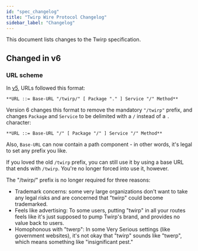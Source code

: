 ```yaml
---
id: "spec_changelog"
title: "Twirp Wire Protocol Changelog"
sidebar_label: "Changelog"
---
```


This document lists changes to the Twirp specification.

## Changed in v6

### URL scheme

In [v5](./PROTOCOL.md), URLs followed this format:

```bnf
**URL ::= Base-URL "/twirp/" [ Package "." ] Service "/" Method**
```

Version 6 changes this format to remove the mandatory `"/twirp"` prefix, and
changes `Package` and `Service` to be delimited with a `/` instead of a `.`
character:

```bnf
**URL ::= Base-URL "/" [ Package "/" ] Service "/" Method**
```

Also, `Base-URL` can now contain a path component - in other words, it's legal
to set any prefix you like.

If you loved the old `/twirp` prefix, you can still use it by using a base URL
that ends with `/twirp`. You're no longer forced into use it, however.

The "/twirp/" prefix is no longer required for three reasons:

 - Trademark concerns: some very large organizations don't want to
   take any legal risks and are concerned that "twirp" could become
   trademarked.
 - Feels like advertising: To some users, putting "twirp" in all your
   routes feels like it's just supposed to pump Twirp's brand, and
   provides no value back to users.
 - Homophonous with "twerp": In some Very Serious settings (like
   government websites), it's not okay that "twirp" sounds like
   "twerp", which means something like "insignificant pest."
